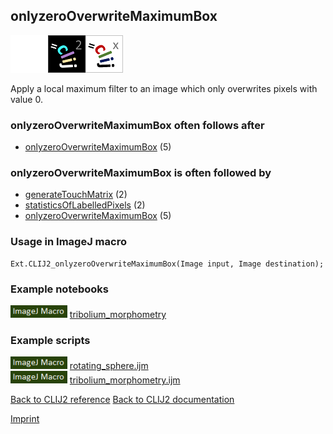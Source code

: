 ## onlyzeroOverwriteMaximumBox
<img src="images/mini_empty_logo.png"/><img src="images/mini_clij2_logo.png"/><img src="images/mini_clijx_logo.png"/>

Apply a local maximum filter to an image which only overwrites pixels with value 0.

### onlyzeroOverwriteMaximumBox often follows after
* <a href="reference_onlyzeroOverwriteMaximumBox">onlyzeroOverwriteMaximumBox</a> (5)


### onlyzeroOverwriteMaximumBox is often followed by
* <a href="reference_generateTouchMatrix">generateTouchMatrix</a> (2)
* <a href="reference_statisticsOfLabelledPixels">statisticsOfLabelledPixels</a> (2)
* <a href="reference_onlyzeroOverwriteMaximumBox">onlyzeroOverwriteMaximumBox</a> (5)


### Usage in ImageJ macro
```
Ext.CLIJ2_onlyzeroOverwriteMaximumBox(Image input, Image destination);
```




### Example notebooks
<a href="https://clij.github.io/clij2-docs/md/tribolium_morphometry"><img src="images/language_macro.png" height="20"/></a> [tribolium_morphometry](https://clij.github.io/clij2-docs/md/tribolium_morphometry)  




### Example scripts
<a href="https://github.com/clij/clij2-docs/blob/master/src/main/macro/rotating_sphere.ijm"><img src="images/language_macro.png" height="20"/></a> [rotating_sphere.ijm](https://github.com/clij/clij2-docs/blob/master/src/main/macro/rotating_sphere.ijm)  
<a href="https://github.com/clij/clij2-docs/blob/master/src/main/macro/tribolium_morphometry.ijm"><img src="images/language_macro.png" height="20"/></a> [tribolium_morphometry.ijm](https://github.com/clij/clij2-docs/blob/master/src/main/macro/tribolium_morphometry.ijm)  


[Back to CLIJ2 reference](https://clij.github.io/clij2-docs/reference)
[Back to CLIJ2 documentation](https://clij.github.io/clij2-docs)

[Imprint](https://clij.github.io/imprint)
